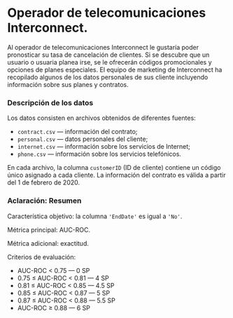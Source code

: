 # Operador de telecomunicaciones Interconnect.

Al operador de telecomunicaciones Interconnect le gustaría poder pronosticar su tasa de cancelación de clientes.
Si se descubre que un usuario o usuaria planea irse, se le ofrecerán códigos promocionales y opciones de planes
especiales. El equipo de marketing de Interconnect ha recopilado algunos de los datos personales de sus cliente
incluyendo información sobre sus planes y contratos.

### Descripción de los datos

Los datos consisten en archivos obtenidos de diferentes fuentes:

- `contract.csv` — información del contrato;
- `personal.csv` — datos personales del cliente;
- `internet.csv` — información sobre los servicios de Internet;
- `phone.csv` — información sobre los servicios telefónicos.

En cada archivo, la columna `customerID` (ID de cliente) contiene un código único asignado a cada cliente. La información del contrato es válida a partir del 1 de febrero de 2020.

### Aclaración: Resumen

Característica objetivo: la columna `'EndDate'` es igual a `'No'`.

Métrica principal: AUC-ROC.

Métrica adicional: exactitud.

Criterios de evaluación:

- AUC-ROC < 0.75 — 0 SP
- 0.75 ≤ AUC-ROC < 0.81 — 4 SP
- 0.81 ≤ AUC-ROC < 0.85 — 4.5 SP
- 0.85 ≤ AUC-ROC < 0.87 — 5 SP
- 0.87 ≤ AUC-ROC < 0.88 — 5.5 SP
- AUC-ROC ≥ 0.88 — 6 SP
